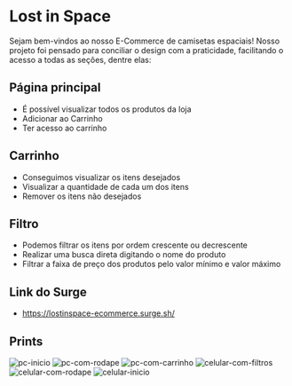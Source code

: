 # Lost in Space
Sejam bem-vindos ao nosso E-Commerce de camisetas espaciais! 
Nosso projeto foi pensado para conciliar o design com a praticidade, facilitando o acesso a todas as seções, dentre elas:
## Página principal
- É possível visualizar todos os produtos da loja
- Adicionar ao Carrinho
- Ter acesso ao carrinho
## Carrinho
- Conseguimos visualizar os itens desejados 
- Visualizar a quantidade de cada um dos itens
- Remover os itens não desejados
## Filtro
- Podemos filtrar os itens por ordem crescente ou decrescente 
- Realizar uma busca direta digitando o nome do produto
- Filtrar a faixa de preço dos produtos pelo valor mínimo e valor máximo
## Link do Surge
- https://lostinspace-ecommerce.surge.sh/

## Prints

![pc-inicio](https://user-images.githubusercontent.com/79860302/174517239-fbbeb40b-af79-4305-a497-4bfd2293664e.png)
![pc-com-rodape](https://user-images.githubusercontent.com/79860302/174517251-6818019d-7720-4756-8d21-8b73d717d469.png)
![pc-com-carrinho](https://user-images.githubusercontent.com/79860302/174517256-dea2abfe-61df-4629-9634-c693a82726ca.png)
![celular-com-filtros](https://user-images.githubusercontent.com/79860302/174517286-c5015351-43fe-4a12-8721-7c7b4bfa09c1.jpeg)
![celular-com-rodape](https://user-images.githubusercontent.com/79860302/174517293-0883370f-70e5-44bd-a2dc-66739395253c.jpeg)
![celular-inicio](https://user-images.githubusercontent.com/79860302/174517300-ca5b4a43-c25e-4da5-a74c-1732ead41a02.jpeg)
